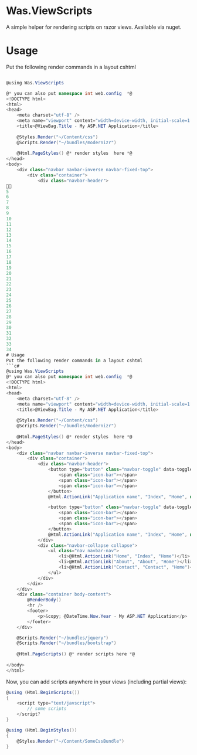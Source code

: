 # Was.ViewScripts
A simple helper for rendering scripts on razor views.
Available via nuget.

# Usage

Put the following render commands in a layout cshtml
```c#

@using Was.ViewScripts

@* you can also put namespace int web.config  *@
<!DOCTYPE html>
<html>
<head>
    <meta charset="utf-8" />
    <meta name="viewport" content="width=device-width, initial-scale=1.0">
    <title>@ViewBag.Title - My ASP.NET Application</title>
    
    @Styles.Render("~/Content/css")
    @Scripts.Render("~/bundles/modernizr")
    
    @Html.PageStyles() @* render styles  here *@
</head>
<body>
    <div class="navbar navbar-inverse navbar-fixed-top">
        <div class="container">
            <div class="navbar-header">

5
6
7
8
9
10
11
12
13
14
15
16
17
18
19
20
21
22
23
24
25
26
27
28
29
30
31
32
33
34
# Usage
Put the following render commands in a layout cshtml
```c#
@using Was.ViewScripts
@* you can also put namespace int web.config  *@
<!DOCTYPE html>
<html>
<head>
    <meta charset="utf-8" />
    <meta name="viewport" content="width=device-width, initial-scale=1.0">
    <title>@ViewBag.Title - My ASP.NET Application</title>
    
    @Styles.Render("~/Content/css")
    @Scripts.Render("~/bundles/modernizr")
    
    @Html.PageStyles() @* render styles  here *@
</head>
<body>
    <div class="navbar navbar-inverse navbar-fixed-top">
        <div class="container">
            <div class="navbar-header">
                <button type="button" class="navbar-toggle" data-toggle="collapse" data-target=".navbar-collapse">
                    <span class="icon-bar"></span>
                    <span class="icon-bar"></span>
                    <span class="icon-bar"></span>
                </button>
                @Html.ActionLink("Application name", "Index", "Home", new { area = "" }, new { @class = "navbar-brand" })

                <button type="button" class="navbar-toggle" data-toggle="collapse" data-target=".navbar-collapse">
                    <span class="icon-bar"></span>
                    <span class="icon-bar"></span>
                    <span class="icon-bar"></span>
                </button>
                @Html.ActionLink("Application name", "Index", "Home", new { area = "" }, new { @class = "navbar-brand" })
            </div>
            <div class="navbar-collapse collapse">
                <ul class="nav navbar-nav">
                    <li>@Html.ActionLink("Home", "Index", "Home")</li>
                    <li>@Html.ActionLink("About", "About", "Home")</li>
                    <li>@Html.ActionLink("Contact", "Contact", "Home")</li>
                </ul>
            </div>
        </div>
    </div>
    <div class="container body-content">
        @RenderBody()
        <hr />
        <footer>
            <p>&copy; @DateTime.Now.Year - My ASP.NET Application</p>
        </footer>
    </div>

    @Scripts.Render("~/bundles/jquery")
    @Scripts.Render("~/bundles/bootstrap")
    
    @Html.PageScripts() @* render scripts here *@
    
</body>
</html>
```

Now, you can add scripts anywhere in your views (including partial views):

```c#
@using (Html.BeginScripts())
{
    <script type="text/javscript">
        // some scripts
    </script?
}

@using (Html.BeginStyles())
{
    @Styles.Render("~/Content/SomeCssBundle")
}
```
